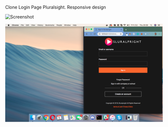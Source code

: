 Clone Login Page Pluralsight. Responsive design


![Screenshot](clone_prural.png)

![Screenshot](progressive.png)
